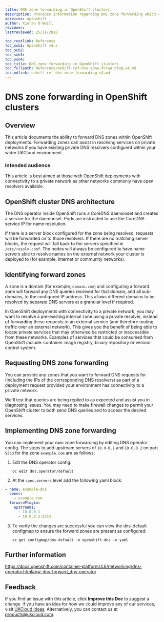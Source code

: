 ```yaml
---
title: DNS zone forwarding in OpenShift clusters
description: Provides information regarding DNS zone forwarding which can be configured in OpenShift clusters
services: openshift
author: Kieran O'Neill
reviewer: 
lastreviewed: 25/11/2020

toc_rootlink: Reference
toc_sub1: OpenShift v4.x
toc_sub2:
toc_sub3:
toc_sub4:
toc_title: DNS zone forwarding in OpenShift clusters
toc_fullpath: Reference/oshift-ref-dns-zone-forwarding-v4.md
toc_mdlink: oshift-ref-dns-zone-forwarding-v4.md
---
```


# DNS zone forwarding in OpenShift clusters

## Overview

This article documents the ability to forward DNS zones within OpenShift deployments. Forwarding zones can assist in resolving services on private networks if you have existing private DNS resolvers configured within your wider UKCloud environment.

### Intended audience

This article is best aimed at those with OpenShift deployments with connectivity to a private network as other networks commonly have open resolvers available.

## OpenShift cluster DNS architecture

The DNS operator inside OpenShift runs a CoreDNS daemonset and creates a service for the daemonset. Pods are instructed to use the CoreDNS service IP for name resolution. 

If there is a server block configured for the zone being resolved, requests will be forwarded on to those resolvers. If there are no matching server blocks, the request will fall back to the servers specified in `/etc/resolv.conf`. The nodes will always be configured to have name servers able to resolve names on the external network your cluster is deployed to (for example, internet or community networks).

## Identifying forward zones

A zone is a domain (for example, `domain.com`) and configuring a forward zone will forward any DNS queries received for that domain, and all sub-domains, to the configured IP address. This allows different domains to be resolved by separate DNS servers at a granular level if required.

In OpenShift deployments with connectivity to a private network, you may want to resolve a pre-existing internal zone using a private resolver, instead of forwarding these requests to an external service (and therefore routing traffic over an external network). This gives you the benefit of being able to locate private services that may otherwise be restricted or inaccessible from these networks. Examples of services that could be consumed from OpenShift include: container image registry, binary repository or version control system.

## Requesting DNS zone forwarding

You can provide any zones that you want to forward DNS requests for (including the IPs of the corresponding DNS resolvers) as part of a deployment request provided your environment has connectivity to a private network.

We'll test that queries are being replied to as expected and assist you in diagnosing issues. You may need to make firewall changes to permit your OpenShift cluster to both send DNS queries and to access the desired services.

## Implementing DNS zone forwarding

You can implement your own zone forwarding by editing DNS operator config. The steps to add upstream servers of `10.0.0.1` and `10.0.0.2` on port `5353` for the zone `example.com` are as follows:

1. Edit the DNS operator config:

    `oc edit dns.operator/default` 

2. At the `spec.servers` level add the following yaml block:

```yaml
- name: example-dns
  zones: 
    - example.com
  forwardPlugin:
    upstreams: 
      - 10.0.0.1
      - 10.0.0.2:5353
```

3. To verify the changes are successful you can view the dns-default configmap to ensure the forward zones are present as configured:

    `oc get configmap/dns-default -n openshift-dns -o yaml`

## Further information

<https://docs.openshift.com/container-platform/4.6/networking/dns-operator.html#nw-dns-forward_dns-operator>

## Feedback

If you find an issue with this article, click **Improve this Doc** to suggest a change. If you have an idea for how we could improve any of our services, visit [UKCloud Ideas](https://ideas.ukcloud.com). Alternatively, you can contact us at <products@ukcloud.com>.
